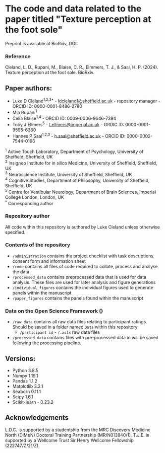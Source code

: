 # The code and data related to the paper titled "Texture perception at the foot sole"
Preprint is available at BioRxiv, DOI: 

### Reference
Cleland, L. D., Rupani, M., Blaise, C. R., Elmmers, T. J., & Saal, H. P. (2024). Texture perception at the foot sole. BioRxiv.

## Paper authors:
* Luke D Cleland<sup>1,2,3*</sup> - ldcleland1@sheffield.ac.uk - repository manager - ORCID ID: 0000-0001-8486-2780
* Mia Rupani<sup>1</sup>
* Celia Blaise<sup>1,4</sup> - ORCID ID: 0009-0006-9646-7394
* Toby J Ellmers<sup>5</sup> - t.ellmers@imperial.ac.uk - ORDIC ID: 0000-0001-9595-6360
* Hannes P Saal<sup>1,2,3</sup> - h.saal@sheffield.ac.uk - ORCID ID: 0000-0002-7544-0196

<sup>1</sup> Active Touch Laboratory, Department of Psychology, University of Sheffield, Sheffield, UK <br />
<sup>2</sup> Insigneo Institute for in silico Medicine, University of Sheffield, Sheffield, UK <br />
<sup>3</sup> Neuroscience Institute, University of Sheffield, Sheffield, UK <br />
<sup>4</sup> Cognitive Studies, Department of Philosophy, University of Sheffield, Sheffield, UK <br />
<sup>5</sup> Centre for Vestibular Neurology, Department of Brain Sciences, Imperial College London, London, UK <br />
<sup>*</sup> Corresponding author

### Repository author
All code within this repository is authored by Luke Cleland unless otherwise specified.

### Contents of the repository
* `/administration` contains the project checklist with task descriptions, consent form and information sheet
* `/code` contains all files of code required to collate, process and analyse the data
* `/processed_data` contains preprocessed data that is used for data analysis. These files are used for later analysis and figure generations
* `/individual_figures` contains the individual figures used to generate panels within the manuscript
* `/paper_figures` contains the panels found within the manuscript

### Data on the Open Science Framework ()
* `/raw_data` contains all raw data files relating to participant ratings. Should be saved in a folder named `Data` within this repository
     - `/participant id`
             - `/.xslx` raw data files
* `/processed_data` contains files with pre-processed data in will be saved following the processing pipeline. 

## Versions:
* Python 3.8.5
* Numpy 1.19.1
* Pandas 1.1.2
* Matplotlib 3.3.1
* Seaborn 0.11.1
* Scipy 1.6.1
* Scikit-learn - 0.23.2    

## Acknowledgements
L.D.C. is supported by a studentship from the MRC Discovery Medicine North (DiMeN)
Doctoral Training Partnership (MR/N013840/1).
T.J.E. is supported by a Wellcome Trust Sir Henry Wellcome Fellowship (222747/Z/21/Z).
